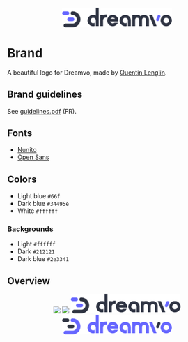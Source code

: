 <p align="center">
  <img src="./dreamvo/full/full-color/full-color-secondary_dark.svg" width="50%">
</p>

# Brand

A beautiful logo for Dreamvo, made by [Quentin Lenglin](https://github.com/unneqit).

## Brand guidelines

See [guidelines.pdf](./dreamvo/guidelines.pdf) (FR).

## Fonts

- [Nunito](https://fonts.google.com/specimen/Nunito)
- [Open Sans](https://fonts.google.com/specimen/Open+Sans)

## Colors

- Light blue `#66f`
- Dark blue `#34495e`
- White `#ffffff`

### Backgrounds

- Light `#ffffff`
- Dark `#212121`
- Dark blue `#2e3341`

## Overview

<p align="center">
  <img src="https://i.imgur.com/mFWcYln.png" width="50%">
  <img src="https://i.imgur.com/4jkfO6y.png" width="50%">
  <img src="./dreamvo/full/full-color/full-color-secondary_dark.svg" width="50%">
  <img src="./dreamvo/full/full-color/full-color-main_blue.svg" width="50%">
</p>
